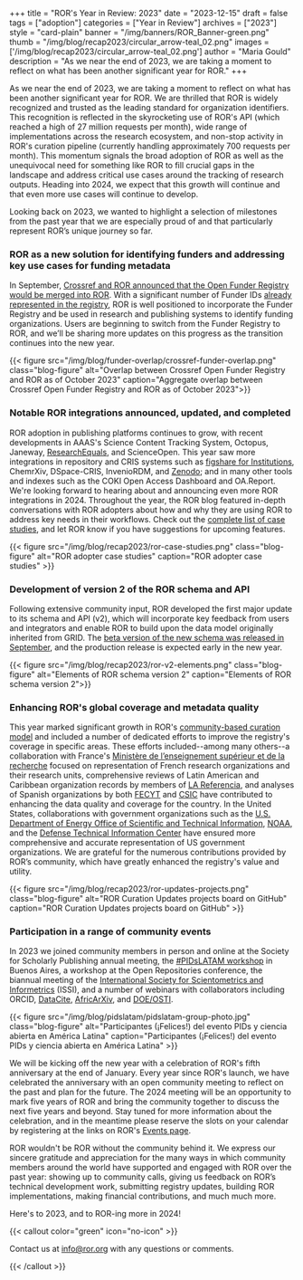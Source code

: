+++
title = "ROR's Year in Review: 2023"
date = "2023-12-15"
draft = false
tags = ["adoption"]
categories = ["Year in Review"]
archives = ["2023"]
style = "card-plain"
banner = "/img/banners/ROR_Banner-green.png"
thumb = "/img/blog/recap2023/circular_arrow-teal_02.png"
images = ['/img/blog/recap2023/circular_arrow-teal_02.png']
author = "Maria Gould"
description = "As we near the end of 2023, we are taking a moment to reflect on what has been another significant year for ROR."
+++

As we near the end of 2023, we are taking a moment to reflect on what has been another significant year for ROR. We are thrilled that ROR is widely recognized and trusted as the leading standard for organization identifiers. This recognition is reflected in the skyrocketing use of ROR's API (which reached a high of 27 million requests per month), wide range of implementations across the research ecosystem, and non-stop activity in ROR's curation pipeline (currently handling approximately 700 requests per month). This momentum signals the broad adoption of ROR as well as the unequivocal need for something like ROR to fill crucial gaps in the landscape and address critical use cases around the tracking of research outputs. Heading into 2024, we expect that this growth will continue and that even more use cases will continue to develop. 

Looking back on 2023, we wanted to highlight a selection of milestones from the past year that we are especially proud of and that particularly represent ROR’s unique journey so far.

### ROR as a new solution for identifying funders and addressing key use cases for funding metadata 
In September, [Crossref and ROR announced that the Open Funder Registry would be merged into ROR](https://ror.org/blog/2023-09-07-open-funder-registry-transition-ror-cross-post/). With a significant number of Funder IDs [already represented in the registry](https://ror.org/blog/2023-10-12-ror-funder-registry-overlap/), ROR is well positioned to incorporate the Funder Registry and be used in research and publishing systems to identify funding organizations. Users are beginning to switch from the Funder Registry to ROR, and we’ll be sharing more updates on this progress as the transition continues into the new year.  

{{< figure src="/img/blog/funder-overlap/crossref-funder-overlap.png" class="blog-figure" alt="Overlap between Crossref Open Funder Registry and ROR as of October 2023" caption="Aggregate overlap between Crossref Open Funder Registry and ROR as of October 2023">}} 

### Notable ROR integrations announced, updated, and completed
ROR adoption in publishing platforms continues to grow, with recent developments in AAAS's Science Content Tracking System, Octopus, Janeway, [ResearchEquals](https://www.youtube.com/playlist?list=PLagyLN5PZI3zVbJNYCNFmL1cJif_31ReV), and ScienceOpen. This year saw more integrations in repository and CRIS systems such as [figshare for Institutions](https://knowledge.figshare.com/article/figshare-and-the-generalist-repository-ecosystem-initiative-grei-what-weve-achieved-and-where-were-heading), ChemrXiv, DSpace-CRIS, InvenioRDM, and [Zenodo](https://blog.zenodo.org/2022/12/07/2022-12-07-zenodo-on-inveniordm/); and in many other tools and indexes such as the COKI Open Access Dashboard and OA.Report. We're looking forward to hearing about and announcing even more ROR integrations in 2024. Throughout the year, the ROR blog featured in-depth conversations with ROR adopters about how and why they are using ROR to address key needs in their workflows. Check out the [complete list of case studies](https://ror.org/categories/case-studies/), and let ROR know if you have suggestions for upcoming features. 

{{< figure src="/img/blog/recap2023/ror-case-studies.png" class="blog-figure" alt="ROR adopter case studies" caption="ROR adopter case studies" >}} 

### Development of version 2 of the ROR schema and API

Following extensive community input, ROR developed the first major update to its schema and API (v2), which will incorporate key feedback from users and integrators and enable ROR to build upon the data model originally inherited from GRID. The [beta version of the new schema was released in September](https://ror.org/blog/2023-09-14-beta-test/), and the production release is expected early in the new year. 

{{< figure src="/img/blog/recap2023/ror-v2-elements.png" class="blog-figure" alt="Elements of ROR schema version 2" caption="Elements of ROR schema version 2">}} 

### Enhancing ROR's global coverage and metadata quality 
This year marked significant growth in ROR's [community-based curation model](https://ror.readme.io/docs/updates#community-based-curation-model) and included a number of dedicated efforts to improve the registry's coverage in specific areas. These efforts included--among many others--a collaboration with France's [Ministère de l’enseignement supérieur et de la recherche](https://www.enseignementsup-recherche.gouv.fr) focused on representation of French research organizations and their research units, comprehensive reviews of Latin American and Caribbean organization records by members of [LA Referencia](https://www.lareferencia.info), and analyses of Spanish organizations by both [FECYT](https://www.fecyt.es) and [CSIC](https://www.csic.es) have contributed to enhancing the data quality and coverage for the country. In the United States, collaborations with government organizations such as the [U.S. Department of Energy Office of Scientific and Technical Information](https://www.osti.gov), [NOAA](https://www.noaa.gov/), and the [Defense Technical Information Center](https://discover.dtic.mil/) have ensured more comprehensive and accurate representation of US government organizations. We are grateful for the numerous contributions provided by ROR’s community, which have greatly enhanced the registry's value and utility.

{{< figure src="/img/blog/recap2023/ror-updates-projects.png" class="blog-figure" alt="ROR Curation Updates projects board on GitHub" caption="ROR Curation Updates projects board on GitHub" >}} 

### Participation in a range of community events 
In 2023 we joined community members in person and online at the Society for Scholarly Publishing annual meeting, the [#PIDsLATAM workshop](https://ror.org/blog/2023-05-09-pids-open-science-latin-america/) in Buenos Aires, a workshop at the Open Repositories conference, the biannual meeting of the  [International Society for Scientometrics and Informetrics](https://www.issi-society.org/conferences/) (ISSI), and a number of webinars with collaborators including ORCID, [DataCite](https://datacite.org/event/the-role-of-funders-in-building-a-robust-and-trustworthy-output-tracking-mechanism-using-pids-and-open-metadata/), [AfricArXiv](https://africarxiv.pubpub.org/pub/h50au5wa/release/1), and [DOE/OSTI](https://ror.org/events/2023-12-07-us-federal-guidance-and-pids/). 

{{< figure src="/img/blog/pidslatam/pidslatam-group-photo.jpg" class="blog-figure" alt="Participantes (¡Felices!) del evento PIDs y ciencia abierta en América Latina" caption="Participantes (¡Felices!) del evento PIDs y ciencia abierta en América Latina" >}} 

We will be kicking off the new year with a celebration of ROR's fifth anniversary at the end of January. Every year since ROR's launch, we have celebrated the anniversary with an open community meeting to reflect on the past and plan for the future. The 2024 meeting will be an opportunity to mark five years of ROR and bring the community together to discuss the next five years and beyond. Stay tuned for more information about the celebration, and in the meantime please reserve the slots on your calendar by registering at the links on ROR's [Events page](/events). 

ROR wouldn't be ROR without the community behind it. We express our sincere gratitude and appreciation for the many ways in which community members around the world have supported and engaged with ROR over the past year: showing up to community calls, giving us feedback on ROR’s technical development work, submitting registry updates, building ROR implementations, making financial contributions, and much much more. 

Here's to 2023, and to ROR-ing more in 2024! 

{{< callout color="green" icon="no-icon" >}}

Contact us at <info@ror.org> with any questions or comments.

{{< /callout >}}

